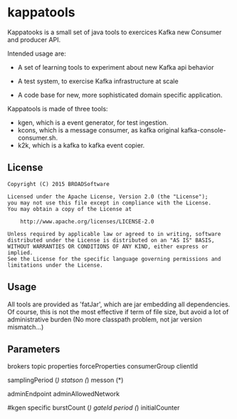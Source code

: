 # kappatools

Kappatooks is a small set of java tools to exercices Kafka new Consumer and producer API.

Intended usage are: 

- A set of learning tools to experiment about new Kafka api behavior

- A test system, to exercise Kafka infrastructure at scale

- A code base for new, more sophisticated domain specific application.

Kappatools is made of three tools:

- kgen, which is a event generator, for test ingestion.
- kcons, which is a message consumer, as kafka original kafka-console-consumer.sh.
- k2k, which is a kafka to kafka event copier.


## License

    Copyright (C) 2015 BROADSoftware

	Licensed under the Apache License, Version 2.0 (the "License");
	you may not use this file except in compliance with the License.
	You may obtain a copy of the License at
	
	    http://www.apache.org/licenses/LICENSE-2.0
	
	Unless required by applicable law or agreed to in writing, software
	distributed under the License is distributed on an "AS IS" BASIS,
	WITHOUT WARRANTIES OR CONDITIONS OF ANY KIND, either express or implied.
	See the License for the specific language governing permissions and
	limitations under the License.
	
## Usage

All tools are provided as 'fatJar', which are jar embedding all dependencies. Of course, this is not the most effective if term of file size, but avoid a lot of administrative burden (No more classpath problem, not jar version mismatch...)



## Parameters

brokers
topic
properties
forceProperties
consumerGroup
clientId

samplingPeriod (*)
statson (*)
messon (*)

adminEndpoint
adminAllowedNetwork

#kgen specific
burstCount (*)
gateId
period (*)
initialCounter



